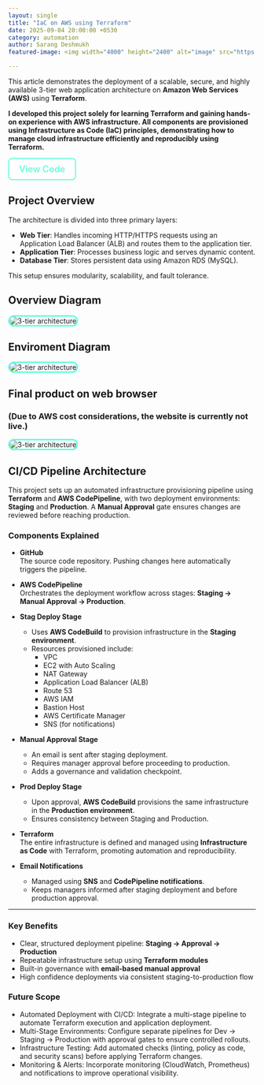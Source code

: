 ```yaml
---
layout: single
title: "IaC on AWS using Terraform"
date: 2025-09-04 20:00:00 +0530
category: automation
author: Sarang Deshmukh
featured-image: <img width="4000" height="2400" alt="image" src="https://github.com/user-attachments/assets/6625254c-84c8-446a-95ff-af87767c0868" />

---
```


This article demonstrates the deployment of a scalable, secure, and highly available 3-tier web application architecture on **Amazon Web Services (AWS)** using **Terraform**.

**I developed this project solely for learning Terraform and gaining hands-on experience with AWS infrastructure. All components are provisioned using Infrastructure as Code (IaC) principles, demonstrating how to manage cloud infrastructure efficiently and reproducibly using Terraform.**

<a href="https://github.com/devopsbysarang/3-tier-website-hosted-on-aws" target="_blank" style="
  display: inline-block;
  padding: 10px 20px;
  font-size: 18px;
  font-weight: 600;
  color: #64FFDA;
  border: 2px solid #64FFDA;
  border-radius: 8px;
  text-decoration: none;
  text-align: center;
  transition: all 0.3s ease;">
  View Code
</a>


## Project Overview

The architecture is divided into three primary layers:

- **Web Tier**: Handles incoming HTTP/HTTPS requests using an Application Load Balancer (ALB) and routes them to the application tier.
- **Application Tier**: Processes business logic and serves dynamic content.
- **Database Tier**: Stores persistent data using Amazon RDS (MySQL).

This setup ensures modularity, scalability, and fault tolerance.

## Overview Diagram

<img src="https://github.com/user-attachments/assets/fd941c2f-53ec-4f13-a930-b1702856a425" 
     alt="3-tier architecture" 
     style="border: 3px solid #64FFDA; border-radius: 12px; max-width:100%; height:auto;" />


## Enviroment Diagram

<img src="https://github.com/user-attachments/assets/90a332d6-2793-4b20-9462-e6aa2ff83aff" 
     alt="3-tier architecture" 
     style="border: 3px solid #64FFDA; border-radius: 12px; max-width:100%; height:auto;" />


## Final product on web browser 
### (Due to AWS cost considerations, the website is currently not live.)

<img src="https://github.com/user-attachments/assets/c0fe548b-aced-452d-ae2e-6489a26b010d" 
     alt="3-tier architecture" 
     style="border: 3px solid #64FFDA; border-radius: 12px; max-width:100%; height:auto;" />


## CI/CD Pipeline Architecture

This project sets up an automated infrastructure provisioning pipeline using **Terraform** and **AWS CodePipeline**, with two deployment environments: **Staging** and **Production**. A **Manual Approval** gate ensures changes are reviewed before reaching production.

### Components Explained

- **GitHub**  
  The source code repository. Pushing changes here automatically triggers the pipeline.

- **AWS CodePipeline**  
  Orchestrates the deployment workflow across stages: **Staging → Manual Approval → Production**.

- **Stag Deploy Stage**  
  - Uses **AWS CodeBuild** to provision infrastructure in the **Staging environment**.
  - Resources provisioned include:  
    - VPC  
    - EC2 with Auto Scaling  
    - NAT Gateway  
    - Application Load Balancer (ALB)  
    - Route 53  
    - AWS IAM  
    - Bastion Host  
    - AWS Certificate Manager  
    - SNS (for notifications)

- **Manual Approval Stage**  
  - An email is sent after staging deployment.
  - Requires manager approval before proceeding to production.
  - Adds a governance and validation checkpoint.

- **Prod Deploy Stage**  
  - Upon approval, **AWS CodeBuild** provisions the same infrastructure in the **Production environment**.
  - Ensures consistency between Staging and Production.

- **Terraform**  
  The entire infrastructure is defined and managed using **Infrastructure as Code** with Terraform, promoting automation and reproducibility.

- **Email Notifications**  
  - Managed using **SNS** and **CodePipeline notifications**.
  - Keeps managers informed after staging deployment and before production approval.

---

### Key Benefits

- Clear, structured deployment pipeline: **Staging → Approval → Production**
- Repeatable infrastructure setup using **Terraform modules**
- Built-in governance with **email-based manual approval**
- High confidence deployments via consistent staging-to-production flow

### Future Scope 

- Automated Deployment with CI/CD: Integrate a multi-stage pipeline to automate Terraform execution and application deployment.
- Multi-Stage Environments: Configure separate pipelines for Dev → Staging → Production with approval gates to ensure controlled rollouts.
- Infrastructure Testing: Add automated checks (linting, policy as code, and security scans) before applying Terraform changes.
- Monitoring & Alerts: Incorporate monitoring (CloudWatch, Prometheus) and notifications to improve operational visibility.



